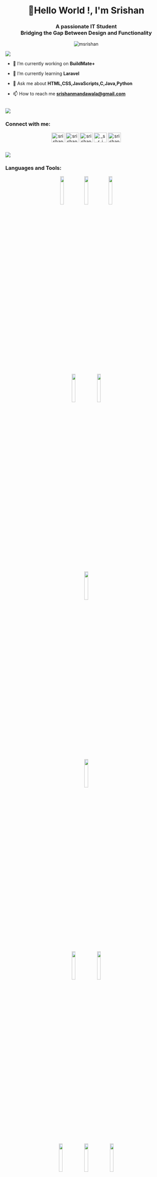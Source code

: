 <h1 align="center">👋Hello World !, I'm Srishan</h1>
<h3 align="center">A passionate IT Student <div class="gold-text">Bridging the Gap Between Design and Functionality</div>
</h3>

<p align="center"> <img src="https://komarev.com/ghpvc/?username=msrishan&label=Profile%20views&color=0e75b6&style=flat" alt="msrishan" /> </p>

<a href="https://www.youtube.com/watch?v=dQw4w9WgXcQ"><img src="https://user-images.githubusercontent.com/73097560/115834477-dbab4500-a447-11eb-908a-139a6edaec5c.gif"></a>
<br>
- 🔭 I’m currently working on **BuildMate+**

- 🌱 I’m currently learning **Laravel**

- 💬 Ask me about **HTML,CSS,JavaScripts,C,Java,Python**

- 📫 How to reach me **srishanmandawala@gmail.com**
 <br>
<a href="https://www.youtube.com/watch?v=dQw4w9WgXcQ"><img src="https://user-images.githubusercontent.com/73097560/115834477-dbab4500-a447-11eb-908a-139a6edaec5c.gif"></a>
<br>
<h3 align="left">Connect with me:</h3>
<p align="center">
<a href="https://twitter.com/srishan mandawala" target="blank"><img align="center" src="https://raw.githubusercontent.com/rahuldkjain/github-profile-readme-generator/master/src/images/icons/Social/twitter.svg" alt="srishan mandawala" height="30" width="40" /></a>
<a href="https://linkedin.com/in/srishan mandawala" target="blank"><img align="center" src="https://raw.githubusercontent.com/rahuldkjain/github-profile-readme-generator/master/src/images/icons/Social/linked-in-alt.svg" alt="srishan mandawala" height="30" width="40" /></a>
<a href="https://fb.com/srishan mandawala" target="blank"><img align="center" src="https://raw.githubusercontent.com/rahuldkjain/github-profile-readme-generator/master/src/images/icons/Social/facebook.svg" alt="srishan mandawala" height="30" width="40" /></a>
<a href="https://instagram.com/_s_r_i_s_h_a_n" target="blank"><img align="center" src="https://raw.githubusercontent.com/rahuldkjain/github-profile-readme-generator/master/src/images/icons/Social/instagram.svg" alt="_s_r_i_s_h_a_n" height="30" width="40" /></a>
<a href="https://www.hackerrank.com/srishanmk3" target="blank"><img align="center" src="https://raw.githubusercontent.com/rahuldkjain/github-profile-readme-generator/master/src/images/icons/Social/hackerrank.svg" alt="srishanmk3" height="30" width="40" /></a>
</p>
<br>
<a href="https://www.youtube.com/watch?v=dQw4w9WgXcQ"><img src="https://user-images.githubusercontent.com/73097560/115834477-dbab4500-a447-11eb-908a-139a6edaec5c.gif"></a>
<br>
<h3 align="left">Languages and Tools:</h3>
 <div align="center">

 <code><img width="15%" src="https://www.vectorlogo.zone/logos/javascript/javascript-ar21.svg"></code><code><img width="15%" src="https://www.vectorlogo.zone/logos/typescriptlang/typescriptlang-ar21.svg"></code><code><img width="15%" src="https://www.vectorlogo.zone/logos/python/python-ar21.svg"></code>
 
<br /><code><img width="15%" src="https://www.vectorlogo.zone/logos/reactjs/reactjs-ar21.svg"></code>
<code><img width="15%" src="https://www.vectorlogo.zone/logos/getbootstrap/getbootstrap-ar21.svg"></code>

<br />
<code><img width="15%" src="https://www.vectorlogo.zone/logos/npmjs/npmjs-ar21.svg"></code>

<br />
<code><img width="15%" src="https://www.vectorlogo.zone/logos/nodejs/nodejs-ar21.svg"></code>
<br />

<code><img width="15%" src="https://www.vectorlogo.zone/logos/mysql/mysql-ar21.svg"></code>
<code><img width="15%" src="https://www.vectorlogo.zone/logos/mongodb/mongodb-ar21.svg"></code>
<br />

<code><img width="15%" src="https://www.vectorlogo.zone/logos/expressjs/expressjs-ar21.svg"></code>
<code><img width="15%" src="https://www.vectorlogo.zone/logos/docker/docker-ar21.svg"></code>
<code><img width="15%" src="https://www.vectorlogo.zone/logos/amazon_aws/amazon_aws-ar21.svg"></code><br />

<br />


</div>
<br>
<a href="https://www.youtube.com/watch?v=dQw4w9WgXcQ"><img src="https://user-images.githubusercontent.com/73097560/115834477-dbab4500-a447-11eb-908a-139a6edaec5c.gif"></a>
<br>
<h3>Statistical Data :-</h3>
<p><img align="center"
    src="https://github-readme-stats.vercel.app/api/top-langs?username=adam-pw&show_icons=true&locale=en&bg_color=0d1117&text_color=ffffff&layout=compact"
    alt="adam-pw" 
    bg_color=#808080/></p>

<br>

<p>&nbsp;<img align="center" src="https://github-readme-stats.vercel.app/api?username=mSrishan&show_icons=true&locale=en&bg_color=0d1117&text_color=ffffff&repo=convoychat"
    alt="mSrishan" /></p>

<br>

<p><img align="center" src="https://github-readme-streak-stats.herokuapp.com/?user=mSrishan&theme=dark&background=0d1117&date_format=M%20j%5B%2C%20Y%5D" alt="mSrishan" /></p>
      
<p align="left"> <a href="https://twitter.com/" target="blank"><img
      src="https://img.shields.io/twitter/follow/?logo=twitter&style=for-the-badge" alt="" /></a> </p>
